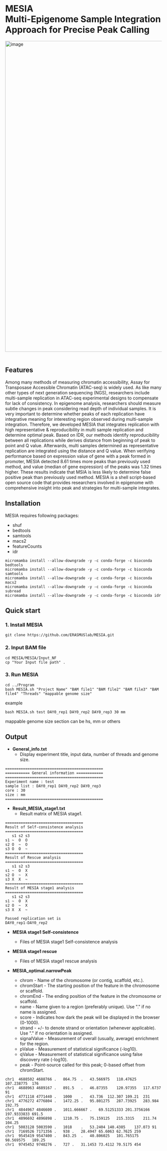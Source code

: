 # <b>MESIA</b><br>Multi-Epigenome Sample Integration Approach for Precise Peak Calling

<img width="1000" alt="image" src="https://github.com/ERASMUSlab/MESIA/assets/135592214/6ee0de9b-ce09-4d50-9780-6c4133a21d27">
<br>
<br>

## <b>Features</b>
  Among many methods of measuring chromatin accessibility, Assay for Transposase Accessible Chromatin (ATAC-seq) is widely used. 
  As like many other types of next generation sequencing (NGS), researchers include multi-sample replication in ATAC-seq experimental designs 
  to compensate for lack of consistency. 
  In epigenome analysis, researchers should measure subtle changes in peak considering read depth of individual samples. 
  It is very important to determine whether peaks of each replication have integrative meaning for interesting region observed during multi-sample integration. 
  Therefore, we developed MESIA that integrates replication with high representative & reproducibility in multi sample replication and determine optimal peak. 
  Based on IDR, our methods identify reproducibility between all replications while derives distance from beginning of peak to point and Q value. 
  Afterwards, multi samples determined as representative replication are integrated using the distance and Q value. 
  When verifying performance based on expression value of gene with a peak formed in promoter, 
  MESIA detected 8.61 times more peaks than previously used method, and value (median of gene expression) of the peaks was 1.32 times higher. 
  These results indicate that MSIA is less likely to determine false positive peak than previously used method. 
  MESIA is a shell script-based open source code that provides researchers involved in epigenome with comprehensive insight into peak and strategies 
  for multi-sample integrates.

## <b>Installation</b>
MESIA requires following packages:
+ shuf
+ bedtools
+ samtools
+ macs2
+ featureCounts
+ idr

```
micromamba install --allow-downgrade -y -c conda-forge -c bioconda bedtools
micromamba install --allow-downgrade -y -c conda-forge -c bioconda samtools
micromamba install --allow-downgrade -y -c conda-forge -c bioconda macs2
micromamba install --allow-downgrade -y -c conda-forge -c bioconda subread
micromamba install --allow-downgrade -y -c conda-forge -c bioconda idr
```

## <b>Quick start</b>
  ### <b>1. Install MESIA</b>
  ```shell script
  git clone https://github.com/ERASMUSlab/MESIA.git
  ```
  
  ### <b>2. Input BAM file</b>
  ```shell script
  cd MESIA/MESIA/Input_NF
  cp "Your Input file path" . 
  ```
  
  ### <b>3. Run MESIA</b>
  ```shell script
  cd ../Program
  bash MESIA.sh "Project Name" "BAM file1" "BAM file2" "BAM file3" "BAM file4" "Threads" "mappable genome size"
  ``` 
  example
  ```shell script
  bash MESIA.sh test DAY0_rep1 DAY0_rep2 DAY0_rep3 30 mm
  ```
  mappable genome size section can be hs, mm or others
  
  ## <b>Output</b>
  + <b>General_info.txt</b>
      + Display experiment title, input data, number of threads and genome size.
  
   ```shell script
   ============================================
   =========== General information ============
   ============================================
   Experiment name : test
   sample list : DAY0_rep1 DAY0_rep2 DAY0_rep3
   core : 30
   size : mm
   ============================================
   ```

  + <b>Result_MESIA_stage1.txt</b>
      + Result matrix of MESIA stage1.

   ```shell script
   ===================================
   Result of Self-consistence analysis
   ===================================
      s1 s2 s3   
   s1 ~  O  O  
   s2 O  ~  O  
   s3 O  O  ~  
   ===================================
   Result of Rescue analysis
   ===================================
      s1 s2 s3   
   s1 ~  O  X  
   s2 O  ~  X  
   s3 X  X  ~ 
   ===================================
   Result of MESIA stage1 analysis
   ===================================
      s1 s2 s3   
   s1 ~  O  X   
   s2 O  ~  X   
   s3 X  X  ~   
   
   Passed replication set is
   DAY0_rep1-DAY0_rep2 
   ```
   
 + <b>MESIA stage1 Self-consistence</b>
    + Files of MESIA stage1 Self-consistence analysis

 + <b>MESIA stage1 rescue</b> 
   + Files of MESIA stage1 rescue analysis
  
  + <b>MESIA_optimal.narrowPeak</b>
      + chrom - Name of the chromosome (or contig, scaffold, etc.).
      + chromStart - The starting position of the feature in the chromosome or scaffold.
      + chromEnd - The ending position of the feature in the chromosome or scaffold. 
      + name - Name given to a region (preferably unique). Use "." if no name is assigned.
      + score - Indicates how dark the peak will be displayed in the browser (0-1000). 
      + strand - +/- to denote strand or orientation (whenever applicable). Use "." if no orientation is assigned.
      + signalValue - Measurement of overall (usually, average) enrichment for the region.
      + pValue - Measurement of statistical significance (-log10).
      + qValue - Measurement of statistical significance using false discovery rate (-log10).
      + peak - Point-source called for this peak; 0-based offset from chromStart.

  ```shell script
  chr1	4688502	4688766	.	864.75	.	43.566975	110.47625	107.238775	176
  chr1	4688963	4689167	.	891.5	.	46.87355	120.97355	117.6737	91
  chr1	4771118	4771440	.	1000	.	43.736	112.307	109.21	231
  chr1	4776272	4776804	.	1472.25	.	95.801275	287.73925	283.984	192.75
  chr1	4844967	4846600	.	1011.666667	.	69.51251333	201.3756166	197.9333833	691.5
  chr1	4896692	4896898	.	1210.75	.	75.159125	215.3315	211.74	104.25
  chr1	5083128	5083590	.	1018	.	53.2404	140.4385	137.073	91
  chr1	7169526	7171356	.	938	.	28.4947	65.6063	62.7625	259
  chr1	9545419	9547400	.	843.25	.	40.806025	101.765175	98.569575	189.25
  chr1	9745452	9748276	.	727	.	31.1453	73.4112	70.5175	454
  ```
  



